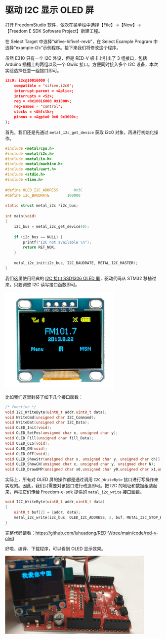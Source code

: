 # 驱动 I2C 显示 OLED 屏

打开 FreedomStudio 软件，依次在菜单栏中选择【File】->【New】->【Freedom E SDK Software Project】新建工程。

在 Select Target 中选择“sifive-hifive1-revb”，在 Select Example Program 中选择“example-i2c”示例程序。接下来我们将修改这个程序。

虽然 E310 只有一个 I2C 外设，但是 RED-V 板卡上引出了 3 组接口，包括 Arduino 插槽上的两组以及一个 Qwiic 接口。方便同时接入多个 I2C 设备，本次实验选择任意一组接口即可。

```json
i2c0: i2c@10016000 {
    compatible = "sifive,i2c0";
    interrupt-parent = <&plic>;
    interrupts = <52>;
    reg = <0x10016000 0x1000>;
    reg-names = "control";
    clocks = <&hfclk>;
    pinmux = <&gpio0 0x0 0x3000>;
};
```

首先，我们还是先通过 `metal_i2c_get_device` 获取 i2c0 对象，再进行初始化操作。

```c
#include <metal/cpu.h>
#include <metal/i2c.h>
#include <metal/io.h>
#include <metal/machine.h>
#include <metal/uart.h>
#include <stdio.h>
#include <time.h>

#define OLED_I2C_ADDRESS	   0x3C
#define I2C_BAUDRATE        100000

static struct metal_i2c *i2c_bus;

int main(void) 
{
    i2c_bus = metal_i2c_get_device(0);
    
    if (i2c_bus == NULL) {
        printf("I2C not available \n");
        return RET_NOK;
    }
    
    metal_i2c_init(i2c_bus, I2C_BAUDRATE, METAL_I2C_MASTER);
}
```

我们这里使用经典的 [I2C 接口 SSD1306 OLED 屏](https://s.click.taobao.com/t?e=m%3D2%26s%3DbcUO5jQ07iYcQipKwQzePOeEDrYVVa64LKpWJ%2Bin0XLjf2vlNIV67r1GV5BoHCb0oAgJVlbS%2FO%2BnFi3wFBXvYUtYIXyQ5%2BdaGX93X4IFTwPx%2FVncyXNiWXW0BscCR%2FBjdZr7RBnLmJomXO35yxsaceSDSb1WioN4Pg5xNw1GNnldU6xUmkLRg0x0inWuvg%2Fd&scm=null&pvid=null&app_pvid=59590_11.181.127.69_616_1604477665014&ptl=floorId%3A17741&originalFloorId%3A17741&app_pvid%3A59590_11.181.127.69_616_1604477665014&union_lens=lensId%3APUB%401604477656%400b093ddb_8806_17592521cee_de5c%40024sFT9EjhAnHEVLamncegAo)，驱动代码从 STM32 移植过来，只要调整 I2C 读写接口函数即可。

![](../images/I2C_OLED.png)

比如我们这里封装了如下几个接口函数：

```c
/* function */
void I2C_WriteByte(uint8_t addr,uint8_t data);
void WriteCmd(unsigned char I2C_Command);
void WriteDat(unsigned char I2C_Data);
void OLED_Init(void);
void OLED_SetPos(unsigned char x, unsigned char y);
void OLED_Fill(unsigned char fill_Data);
void OLED_CLS(void);
void OLED_ON(void);
void OLED_OFF(void);
void OLED_ShowStr(unsigned char x, unsigned char y, unsigned char ch[], unsigned char TextSize);
void OLED_ShowCN(unsigned char x, unsigned char y, unsigned char N);
void OLED_DrawBMP(unsigned char x0,unsigned char y0,unsigned char x1,unsigned char y1,unsigned char BMP[]);
```

实际上，所有对 OLED 屏的操作都是通过调用 `I2C_WriteByte` 接口进行写操作来实现的。因此，我们只需要对该接口进行改造即可。把 I2C 的地址和数据组装起来，再把它们传给 Freedom-e-sdk 提供的 `metal_i2c_write` 接口函数。

```c
void I2C_WriteByte(uint8_t addr,uint8_t data)
{
    uint8_t buf[2] = {addr, data};
    metal_i2c_write(i2c_bus, OLED_I2C_ADDRESS, 2, buf, METAL_I2C_STOP_ENABLE);
}
```

完整代码请看：<https://github.com/luhuadong/RED-V/tree/main/code/red-v-oled>

好啦，编译、下载程序，可以看到 OLED 显示效果。

![](../images/demo_oled.gif)

